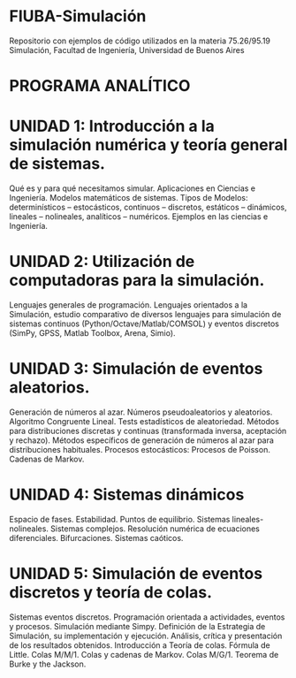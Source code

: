 # FIUBA-Simulación
Repositorio con ejemplos de código utilizados en la materia 75.26/95.19 Simulación, Facultad de Ingeniería, Universidad de Buenos Aires

# PROGRAMA ANALÍTICO
# UNIDAD 1: Introducción a la simulación numérica y teoría general de sistemas. 
Qué es y para qué necesitamos simular. Aplicaciones en Ciencias e Ingeniería. Modelos matemáticos de sistemas. Tipos de Modelos: determinísticos – estocásticos, continuos – discretos, estáticos – dinámicos, lineales – nolineales, analíticos – numéricos. Ejemplos en las ciencias e Ingeniería.
# UNIDAD 2: Utilización de computadoras para la simulación. 
Lenguajes generales de programación. Lenguajes orientados a la Simulación, estudio comparativo de diversos lenguajes para simulación de sistemas continuos (Python/Octave/Matlab/COMSOL) y eventos discretos (SimPy,  GPSS, Matlab Toolbox, Arena, Simio). 
# UNIDAD 3: Simulación de eventos aleatorios. 
Generación de números al azar. Números pseudoaleatorios y aleatorios. Algoritmo Congruente Lineal. 
Tests estadísticos de aleatoriedad.
Métodos para distribuciones discretas y continuas (transformada inversa,  aceptación y rechazo).
Métodos específicos de generación de números al azar para distribuciones habituales.
Procesos estocásticos: 
Procesos de Poisson. 
Cadenas de Markov.
# UNIDAD 4: Sistemas dinámicos 
Espacio de fases. Estabilidad. Puntos de equilibrio.
Sistemas lineales-nolineales. Sistemas complejos.
Resolución numérica de ecuaciones diferenciales. 
Bifurcaciones.
Sistemas caóticos.
# UNIDAD 5: Simulación de eventos discretos y teoría de colas. 
Sistemas eventos discretos. Programación orientada a actividades, eventos y procesos.
Simulación mediante Simpy. Definición de la Estrategia de Simulación, su implementación y ejecución. Análisis, crítica y presentación de los resultados obtenidos.
Introducción a Teoría de colas. Fórmula de Little. Colas M/M/1. Colas y cadenas de Markov. Colas M/G/1. Teorema de Burke y the Jackson.
